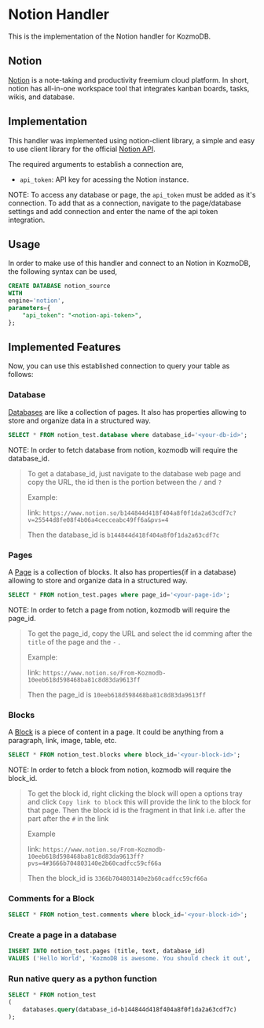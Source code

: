 # Notion Handler

This is the implementation of the Notion handler for KozmoDB.

## Notion
[Notion](https://www.notion.so/help/guides/what-is-notion) is a note-taking and productivity freemium cloud platform.
In short, notion has all-in-one workspace tool that integrates kanban boards, tasks, wikis, and database.

## Implementation
This handler was implemented using notion-client library, a simple and easy to use client library for the official [Notion API](https://developers.notion.com/).


The required arguments to establish a connection are,
* `api_token`: API key for acessing the Notion instance.

NOTE: To access any database or page, the `api_token` must be added as it's connection. To add that as a connection, navigate to the page/database settings and add connection and enter the name of the api token integration.

## Usage
In order to make use of this handler and connect to an Notion in KozmoDB, the following syntax can be used,

```sql
CREATE DATABASE notion_source
WITH
engine='notion',
parameters={
    "api_token": "<notion-api-token>",
};
```

## Implemented Features

Now, you can use this established connection to query your table as follows:

### Database

[Databases](https://developers.notion.com/reference/database) are like a collection of pages. It also has properties allowing to store and organize data in a structured way.

```sql
SELECT * FROM notion_test.database where database_id='<your-db-id>';
```

NOTE: In order to fetch database from notion, kozmodb will require the database_id.

> To get a database_id, just navigate to the database web page and copy the URL, the id then is the portion between the `/` and `?`
>
> Example:
>
> link: `https://www.notion.so/b144844d418f404a8f0f1da2a63cdf7c?v=25544d8fe08f4b06a4cecceabc49ff6a&pvs=4`
>
> Then the database_id is `b144844d418f404a8f0f1da2a63cdf7c`

### Pages

A [Page](https://developers.notion.com/reference/page) is a collection of blocks. It also has properties(if in a database) allowing to store and organize data in a structured way.

```sql
SELECT * FROM notion_test.pages where page_id='<your-page-id>';
```

NOTE: In order to fetch a page from notion, kozmodb will require the page_id.

> To get the page_id, copy the URL and select the id comming after the `title` of the page and the `-` .
>
> Example:
>
> link: `https://www.notion.so/From-Kozmodb-10eeb618d598468ba81c8d83da9613ff`
>
> Then the page_id is `10eeb618d598468ba81c8d83da9613ff`

### Blocks

A [Block](https://developers.notion.com/reference/block) is a piece of content in a page. It could be anything from a paragraph, link, image, table, etc.

```sql
SELECT * FROM notion_test.blocks where block_id='<your-block-id>';
```

NOTE: In order to fetch a block from notion, kozmodb will require the block_id.

> To get the block id, right clicking the block will open a options tray and click `Copy link to block` this will provide the link to the block for that page. Then the block id is the fragment in that link i.e. after the part after the `#` in the link
>
> Example
>
> link: `https://www.notion.so/From-Kozmodb-10eeb618d598468ba81c8d83da9613ff?pvs=4#3666b704803140e2b60cadfcc59cf66a`
>
> Then the block_id is `3366b704803140e2b60cadfcc59cf66a`

### Comments for a Block

```sql
SELECT * FROM notion_test.comments where block_id='<your-block-id>';
```

### Create a page in a database

```sql
INSERT INTO notion_test.pages (title, text, database_id)
VALUES ('Hello World', 'KozmoDB is awesome. You should check it out', '<your-database-id>');
```

### Run native query as a python function

```sql
SELECT * FROM notion_test
(
    databases.query(database_id=b144844d418f404a8f0f1da2a63cdf7c)
);
```
